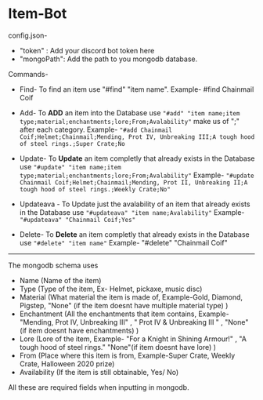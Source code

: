 # Item-Bot
config.json-
- "token" : Add your discord bot token here
- "mongoPath": Add the path to you mongodb database.
 

Commands- 

- Find- To find an item use "#find" "item name". 
Example- #find Chainmail Coif

- Add- To __**ADD**__ an item into the Database use `"#add" "item name;item type;material;enchantments;lore;From;Avalability"` make us of ";" after each category. 
Example- `"#add Chainmail Coif;Helmet;Chainmail;Mending, Prot IV, Unbreaking III;A tough hood of steel rings.;Super Crate;No`

- Update- To __**Update**__ an item completly that already exists in the Database use `"#update" "item name;item type;material;enchantments;lore;From;Avalability"`
Example- `"#update Chainmail Coif;Helmet;Chainmail;Mending, Prot II, Unbreaking II;A tough hood of steel rings.;Weekly Crate;No"`

- Updateava - To Update just the avalability of an item that already exists in the Database use `"#updateava" "item name;Avalability"` 
Example-`"#updateava" "Chainmail Coif;Yes"`

- Delete- To __**Delete**__ an item completly that already exists in the Database use `"#delete" "item name"` 
Example- "#delete" "Chainmail Coif"
*************************************
The mongodb schema uses 
- Name (Name of the item)
- Type (Type of the item, Ex- Helmet, pickaxe, music disc)
- Material (What material the item is made of, Example-Gold, Diamond, Pigstep, "None" (if the item doesnt have multiple material type) )
- Enchantment (All the enchantments that item contains, Example- "Mending, Prot IV, Unbreaking III" , " Prot IV & Unbreaking III " , "None"(if item doesnt have enchantments) )
- Lore (Lore of the item, Example- "For a Knight in Shining Armour!" , "A tough hood of steel rings."  "None"(if item doesnt have lore) )
- From (Place where this item is from, Example-Super Crate, Weekly Crate, Halloween 2020 prize)
- Availability (If the item is still obtainable, Yes/ No)

All these are required fields when inputting in mongodb.
